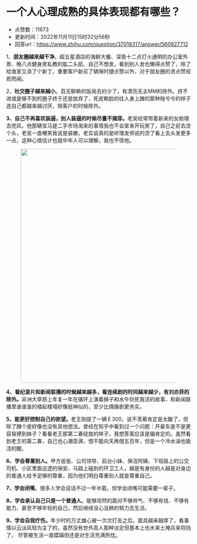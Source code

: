 # 一个人心理成熟的具体表现都有哪些？
- 点赞数：11673
- 更新时间：2022年11月11日15时32分56秒
- 回答url：https://www.zhihu.com/question/37018317/answer/560927712
<body>
 <p data-pid="uyl0Xtzr">1、<b>朋友圈越来越干净</b>。超五星酒店的海鲜大餐、深夜十二点灯火通明的办公室外景、晚八点健身房私教的肱二头肌、自己不想发，看到别人发也懒得点赞了，除了给谁家又添了个新丁，重要客户新买了辆保时捷点赞以外，对于朋友圈的求点赞视若罔闻。</p>
 <p data-pid="r_voZOSy">2、<b>社交圈子越来越小</b>。百无聊赖的饭局去的少了，有漂亮无主MM的除外。挤不进或是够不到的圈子终于还是放弃了，死皮赖脸的往人身上蹭的那种贱兮兮的样子连自己都越来越讨厌，陪客户的时候除外。</p>
 <p data-pid="HhW5QcGF"><b>3、自己不再喜欢装逼，别人装逼的时候尽量不揭穿。</b>老吴经常带着新来的女助理去兜风，他那辆宝马是二手市场淘来的事情我也不会拿来开玩笑了，自己之前去烫个头，老吴一直嘲笑我说是装嫩，老实说真的是听理发师说的烫了看上去头发更多一点，这种心情估计也就中年人可以理解，我也不怪他。</p>
 <figure data-size="normal">
  <img src="https://picx.zhimg.com/50/v2-b8eda0674e0ef2a5f219394c8d4e2c53_720w.jpg?source=1940ef5c" data-caption="" data-size="normal" data-rawwidth="637" data-rawheight="426" data-original-token="v2-d232f28ea7e184a67e5f92a202d0cda6" data-default-watermark-src="https://pica.zhimg.com/50/v2-ecb11e41bcb61987607701312366d907_720w.jpg?source=1940ef5c" class="origin_image zh-lightbox-thumb" width="637" data-original="https://pic1.zhimg.com/v2-b8eda0674e0ef2a5f219394c8d4e2c53_r.jpg?source=1940ef5c">
 </figure>
 <p data-pid="VMR8ZJm0"><b>4、看纪录片和新闻联播的时候越来越多，看连续剧的时间越来越少，有刘亦菲的除外。</b>非洲大草原上年复一年在循环上演着狮子和水牛你死我活的故事，和新闻联播里谁谁谁的楼起楼塌好像挺神似的，至少比偶像剧更务实。</p>
 <p data-pid="58hvjK_O"><b>5、能更好控制自己的欲望。</b>老王刚提了一辆Ｅ300，说不羡慕肯定是太酸了，但除了蹭个座好像也没有其他想法。曾经在知乎中看到过一个问题：开豪车是不是更容易撩到妹子？看看老王那第二春绽放的样子，我想答案应该是偏肯定的。虽然看到老王的第二春，自己也心潮澎湃，恨不能向天再借五百年，但是一个冷水澡也能浇的醒。</p>
 <p data-pid="zgjsCD2D"><b>6、学会尊重别人。</b>甲方爸爸、公司领导、前台小妹、保洁阿姨、下班路上的公交司机、小区里面巡逻的保安、马路上碰到的环卫工人，越是有身份的人越是对身边的普通人给予足够的尊重，因为他们明白尊重别人就是尊重自己。</p>
 <p data-pid="POQdkO9I"><b>7、学会闭嘴</b>。很多人学会说话不过一年半载，但学会闭嘴可能需要一辈子。</p>
 <p data-pid="-tFKqkaD"><b>8、学会承认自己只是一个普通人</b>。能够坦然的面对不够帅气、不够有钱、不够有能力、甚至不够年轻的自己，然后继续没心没肺的努力去生活。</p>
 <p data-pid="a1iesfDM"><b>9、学会自我疗伤。</b>年少时的万丈雄心被一次次打击之后，面具越来越厚了，看事情以云淡风轻为主了的，虽然没有世外高人那种淡定但基本上也水来土掩兵来将挡了， 尽管被生活一直蹂躏但还是对生活充满热忱。</p>
</body>